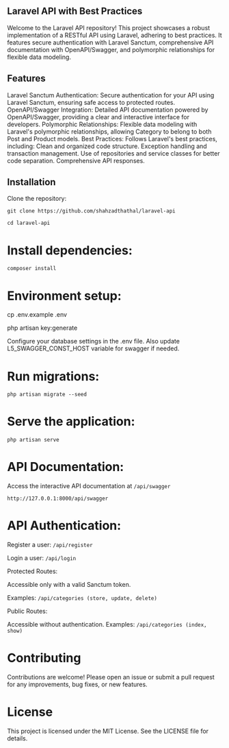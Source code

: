 ## Laravel API with Best Practices
Welcome to the Laravel API repository! This project showcases a robust implementation of a RESTful API using Laravel, adhering to best practices. It features secure authentication with Laravel Sanctum, comprehensive API documentation with OpenAPI/Swagger, and polymorphic relationships for flexible data modeling.

## Features
Laravel Sanctum Authentication: Secure authentication for your API using Laravel Sanctum, ensuring safe access to protected routes.
OpenAPI/Swagger Integration: Detailed API documentation powered by OpenAPI/Swagger, providing a clear and interactive interface for developers.
Polymorphic Relationships: Flexible data modeling with Laravel's polymorphic relationships, allowing Category to belong to both Post and Product models.
Best Practices: Follows Laravel's best practices, including:
Clean and organized code structure.
Exception handling and transaction management.
Use of repositories and service classes for better code separation.
Comprehensive API responses.

## Installation
Clone the repository:

`git clone https://github.com/shahzadthathal/laravel-api`

`cd laravel-api`

# Install dependencies:

`composer install`

# Environment setup:

cp .env.example .env

php artisan key:generate

Configure your database settings in the .env file.
Also update L5_SWAGGER_CONST_HOST variable for swagger if needed.


# Run migrations:

`php artisan migrate --seed`

# Serve the application:

`php artisan serve`

# API Documentation:

Access the interactive API documentation at `/api/swagger`

`http://127.0.0.1:8000/api/swagger`

# API Authentication:

Register a user: `/api/register`

Login a user: `/api/login`

Protected Routes:

Accessible only with a valid Sanctum token.

Examples: `/api/categories (store, update, delete)`

Public Routes:

Accessible without authentication.
Examples: `/api/categories (index, show)`


# Contributing
Contributions are welcome! Please open an issue or submit a pull request for any improvements, bug fixes, or new features.

# License
This project is licensed under the MIT License. See the LICENSE file for details.